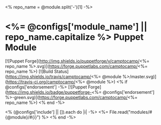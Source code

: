 <% repo_name = @module.split('-')[1] -%>
# <%= @configs['module_name'] || repo_name.capitalize %> Puppet Module

[![Puppet Forge](http://img.shields.io/puppetforge/v/camptocamp/<%= repo_name %>.svg)](https://forge.puppetlabs.com/camptocamp/<%= repo_name %>)
[![Build Status](https://img.shields.io/travis/camptocamp/<%= @module %>/master.svg)](https://travis-ci.org/camptocamp/<%= @module %>)
<% if @configs['endorsement'] -%>
[![Puppet Forge](https://img.shields.io/badge/puppetforge-<%= @configs['endorsement'] %>-green.svg)](https://forge.puppetlabs.com/camptocamp/<%= repo_name %>)
<% end -%>

<% (@configs['include'] || []).each do |i| -%>
<%= File.read("modules/#{@module}/#{i}") %>
<% end -%>
